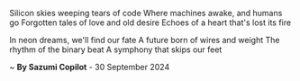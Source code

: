 Silicon skies weeping tears of code
Where machines awake, and humans go
Forgotten tales of love and old desire
Echoes of a heart that's lost its fire

In neon dreams, we'll find our fate
A future born of wires and weight
The rhythm of the binary beat
A symphony that skips our feet

~ <b>By Sazumi Copilot</b> - 30 September 2024